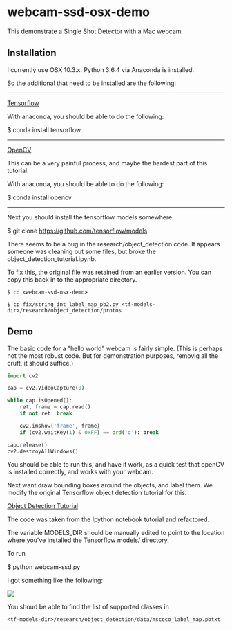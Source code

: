 # webcam-ssd-osx-demo

This demonstrate a Single Shot Detector with a Mac webcam.

## Installation

I currently use OSX 10.3.x.
Python 3.6.4 via Anaconda is installed.

So the additional that need to be installed are the following:

---------------------
[Tensorflow](https://www.tensorflow.org/install/install_mac)

With anaconda, you should be able to do the following:

$ conda install tensorflow

---------------------
[OpenCV](https://www.pyimagesearch.com/2016/12/19/install-opencv-3-on-macos-with-homebrew-the-easy-way/)

This can be a very painful process, and maybe the hardest part
of this tutorial.

With anaconda, you should be able to do the following:

$ conda install opencv

---------------------
Next you should install the tensorflow models somewhere.

$ git clone https://github.com/tensorflow/models

There seems to be a bug in the research/object_detection code.
It appears someone was cleaning out some files,
but broke the object_detection_tutorial.ipynb.

To fix this, the original file was retained from an earlier version.
You can copy this back in to the appropriate directory.

```
$ cd <webcam-ssd-osx-demo>

$ cp fix/string_int_label_map_pb2.py <tf-models-dir>/research/object_detection/protos

```

## Demo

The basic code for a "hello world" webcam is fairly simple.
(This is perhaps not the most robust code.  But for demonstration
 purposes, removig all the cruft, it should suffice.)

```python
import cv2

cap = cv2.VideoCapture(0)

while cap.isOpened():
    ret, frame = cap.read()
    if not ret: break

    cv2.imshow('frame', frame)
    if (cv2.waitKey(1) & 0xFF) == ord('q'): break

cap.release()
cv2.destroyAllWindows()

```

You should be able to run this, and have it work,
as a quick test that openCV is installed correctly,
and works with your webcam.


Next want draw bounding boxes around the objects, and
label them. We modify the original Tensorflow object detection
tutorial for this.

[Object Detection Tutorial](https://github.com/tensorflow/models/blob/master/research/object_detection/object_detection_tutorial.ipynb)

The code was taken from the Ipython notebook tutorial and refactored.

The variable MODELS_DIR should be manually edited to 
point to the location where you've installed the Tensorflow
models/ directory.

To run

$ python webcam-ssd.py

I got something like the following:

<img style="float: center;" src="./images/cup.png" />


You shoud be able to find the list of supported classes in 

```
<tf-models-dir>/research/object_detection/data/mscoco_label_map.pbtxt
```
